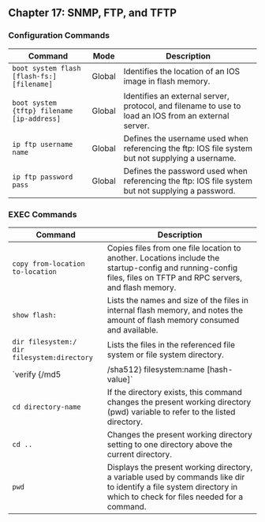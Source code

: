 ## Chapter 17: SNMP, FTP, and TFTP

### Configuration Commands

| Command | Mode | Description |
|---|---|---|
| `boot system flash [flash-fs:] [filename]` | Global | Identifies the location of an IOS image in flash memory. |
| `boot system {tftp} filename [ip-address]` | Global | Identifies an external server, protocol, and filename to use to load an IOS from an external server. |
| `ip ftp username name` | Global | Defines the username used when referencing the ftp: IOS file system but not supplying a username. |
| `ip ftp password pass` | Global | Defines the password used when referencing the ftp: IOS file system but not supplying a password. |


### EXEC Commands

| Command | Description |
|---|---|
| `copy from-location to-location` | Copies files from one file location to another. Locations include the startup-config and running-config files, files on TFTP and RPC servers, and flash memory. |
| `show flash:` | Lists the names and size of the files in internal flash memory, and notes the amount of flash memory consumed and available. |
| `dir filesystem:/` <br> `dir filesystem:directory` | Lists the files in the referenced file system or file system directory. |
| `verify {/md5 | /sha512} filesystem:name [hash-value]` | Performs an MD5 or SHA512 hash of the referenced file and displays the results. If listed, the command compares the hash in the command with the results of performing MD5 or SHA512 hash on the local file. |
| `cd directory-name` | If the directory exists, this command changes the present working directory (pwd) variable to refer to the listed directory. |
| `cd ..` | Changes the present working directory setting to one directory above the current directory. |
| `pwd` | Displays the present working directory, a variable used by commands like dir to identify a file system directory in which to check for files needed for a command. |
